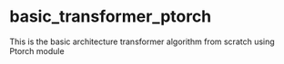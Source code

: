 # basic_transformer_ptorch
This is the basic architecture transformer algorithm from scratch using Ptorch module
